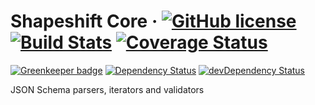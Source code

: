 # Shapeshift Core &middot; [![GitHub license](https://img.shields.io/badge/license-MIT-blue.svg)](https://github.com/facebook/react/blob/master/LICENSE) [![Build Stats](https://travis-ci.org/shapeshiftjs/shapeshift-core.svg?branch=master)](https://travis-ci.org/shapeshiftjs/shapeshift-core) [![Coverage Status](https://coveralls.io/repos/github/shapeshiftjs/shapeshift-core/badge.svg)](https://coveralls.io/github/shapeshiftjs/shapeshift-core)

[![Greenkeeper badge](https://badges.greenkeeper.io/shapeshiftjs/shapeshift-core.svg)](https://greenkeeper.io/)
[![Dependency Status](https://david-dm.org/shapeshiftjs/shapeshift-core.svg)](https://david-dm.org/shapeshiftjs/shapeshift-core)
[![devDependency Status](https://david-dm.org/shapeshiftjs/shapeshift-core/dev-status.svg)](https://david-dm.org/shapeshiftjs/shapeshift-core#info=devDependencies)

JSON Schema parsers, iterators and validators
